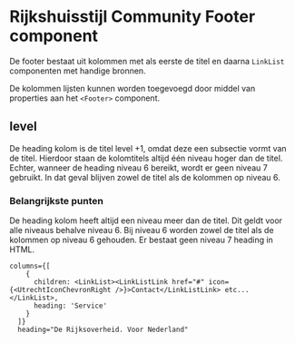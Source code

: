# Rijkshuisstijl Community Footer component

De footer bestaat uit kolommen met als eerste de titel en daarna `LinkList` componenten met handige bronnen.

De kolommen lijsten kunnen worden toegevoegd door middel van properties aan het `<Footer>` component.

## level

De heading kolom is de titel level +1, omdat deze een subsectie vormt van de titel. Hierdoor staan de kolomtitels altijd één niveau hoger dan de titel. Echter, wanneer de heading niveau 6 bereikt, wordt er geen niveau 7 gebruikt. In dat geval blijven zowel de titel als de kolommen op niveau 6.

### Belangrijkste punten

De heading kolom heeft altijd een niveau meer dan de titel.
Dit geldt voor alle niveaus behalve niveau 6.
Bij niveau 6 worden zowel de titel als de kolommen op niveau 6 gehouden.
Er bestaat geen niveau 7 heading in HTML.

```tsx
columns={[
    {
      children: <LinkList><LinkListLink href="#" icon={<UtrechtIconChevronRight />}>Contact</LinkListLink> etc...</LinkList>,
      heading: 'Service'
    }
  ]}
  heading="De Rijksoverheid. Voor Nederland"
```
